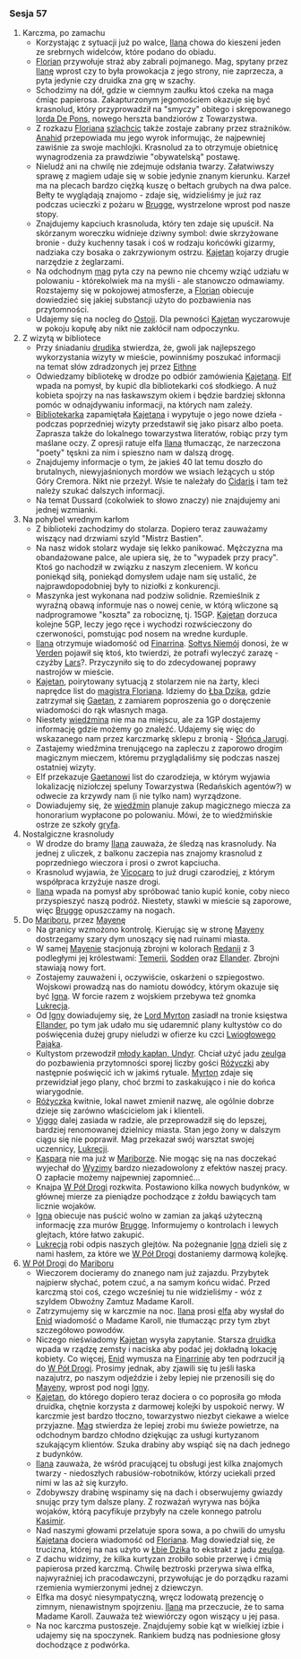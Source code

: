 ### Sesja 57
1. Karczma, po zamachu
    - Korzystając z sytuacji już po walce, [Ilana](#g_ilana) chowa do kieszeni jeden ze srebrnych widelców, które podano do obiadu.
    - [Florian](#p_florian_z_vicovaro) przywołuje straż aby zabrali pojmanego. Mag, spytany przez [Ilanę](#g_ilana) wprost czy to była prowokacja z jego strony, nie zaprzecza, a pyta jedynie czy druidka zna grę w szachy.
    - Schodzimy na dół, gdzie w ciemnym zaułku ktoś czeka na maga ćmiąc papierosa. Zakapturzonym jegomościem okazuje się być krasnolud, który przyprowadził na "smyczy" obitego i skrępowanego [lorda De Pons](#p_de_pons), nowego herszta bandziorów z Towarzystwa.
    - Z rozkazu [Floriana](#p_florian_z_vicovaro) [szlachcic](#p_de_pons) także zostaje zabrany przez strażników. [Anahid](#p_florian_z_vicovaro) przepowiada mu jego wyrok informując, że najpewniej zawiśnie za swoje machlojki. Krasnolud za to otrzymuje obietnicę wynagrodzenia za prawdziwie "obywatelską" postawę. 
    - Nieludź ani na chwilę nie zdejmuje odsłania twarzy. Załatwiwszy sprawę z magiem udaje się w sobie jedynie znanym kierunku. Karzeł ma na plecach bardzo ciężką kuszę o bełtach grubych na dwa palce. Bełty te wyglądają znajomo - zdaje się, widzieliśmy je już raz podczas ucieczki z pożaru w [Brugge](#l_m_brugge), wystrzelone wprost pod nasze stopy.
    - Znajdujemy kapciuch krasnoluda, który ten zdaje się upuścił. Na skórzanym woreczku widnieje dziwny symbol: dwie skrzyżowane bronie - duży kuchenny tasak i coś w rodzaju końcówki gizarmy, nadziaka czy bosaka o zakrzywionym ostrzu. [Kajetan](#g_kajetan) kojarzy drugie narzędzie z żeglarzami.
    - Na odchodnym [mag](#p_florian_z_vicovaro) pyta czy na pewno nie chcemy wziąć udziału w polowaniu - którekolwiek ma na myśli - ale stanowczo odmawiamy. Rozstajemy się w pokojowej atmosferze, a [Florian](#p_florian_z_vicovaro) obiecuje dowiedzieć się jakiej substancji użyto do pozbawienia nas przytomności.
    - Udajemy się na nocleg do [Ostoji](#l_ostoja). Dla pewności [Kajetan](#g_kajetan) wyczarowuje w pokoju kopułę aby nikt nie zakłócił nam odpoczynku.
2. Z wizytą w bibliotece
    - Przy śniadaniu [drudika](#g_ilana) stwierdza, że, gwoli jak najlepszego wykorzystania wizyty w mieście, powinniśmy poszukać informacji na temat słów zdradzonych jej przez [Eithne](#p_eithne)
    - Odwiedzamy bibliotekę w drodze po odbiór zamówienia [Kajetana](#g_kajetan). [Elf](#g_kajetan) wpada na pomysł, by kupić dla bibliotekarki coś słodkiego. A nuż kobieta spojrzy na nas łaskawszym okiem i będzie bardziej skłonna pomóc w odnajdywaniu informacji, na których nam zależy.
    - [Bibliotekarka](#l_biblioteka) zapamiętała [Kajetana](#g_kajetan) i wypytuje o jego nowe dzieła - podczas poprzedniej wizyty przedstawił się jako pisarz albo poeta. Zaprasza także do lokalnego towarzystwa literatów, robiąc przy tym maślane oczy. Z opresji ratuje elfa [Ilana](#g_ilana) tłumacząc, że narzeczona "poety" tęskni za nim i spieszno nam w dalszą drogę.
    - Znajdujemy informacje o tym, że jakieś 40 lat temu doszło do brutalnych, niewyjaśnionych mordów we wsiach leżących u stóp Góry Cremora. Nikt nie przeżył. Wsie te należały do [Cidaris](#l_cidaris) i tam też należy szukać dalszych informacji.
    - Na temat Dussard (cokolwiek to słowo znaczy) nie znajdujemy ani jednej wzmianki.
3. Na pohybel wrednym karłom
    - Z biblioteki zachodzimy do stolarza. Dopiero teraz zauważamy wiszący nad drzwiami szyld "Mistrz Bastien".
    - Na nasz widok stolarz wydaje się lekko panikować. Mężczyzna ma obandażowane palce, ale upiera się, że to "wypadek przy pracy". Ktoś go nachodził w związku z naszym zleceniem. W końcu poniekąd siłą, poniekąd domysłem udaje nam się ustalić, że najprawdopodobniej były to niziołki z konkurencji.
    - Maszynka jest wykonana nad podziw solidnie. Rzemieślnik z wyraźną obawą informuje nas o nowej cenie, w którą wliczone są nadprogramowe "koszta" za robociznę, tj. 15GP. [Kajetan](#g_kajetan) dorzuca kolejne 5GP, leczy jego ręce i wychodzi rozwścieczony do czerwoności, pomstując pod nosem na wredne kurduple.
    - [Ilana](#g_ilana) otrzymuje wiadomość od [Finarrina](#p_druid_finarrin). [Sołtys Niemój](#p_niemoj) donosi, że w [Verden](#l_verden) pojawił się ktoś, kto twierdzi, że potrafi wyleczyć zarazę - czyżby [Lars](#p_lars)?. Przyczyniło się to do zdecydowanej poprawy nastrojów w mieście.
    - [Kajetan](#g_kajetan), poirytowany sytuacją z stolarzem nie na żarty, kleci naprędce list do [magistra Floriana](#p_florian_z_vicovaro). Idziemy do [Łba Dzika](#l_glowa_dzika), gdzie zatrzymał się [Gaetan](#p_gaetan), z zamiarem poproszenia go o doręczenie wiadomości do rąk własnych maga.
    - Niestety [wiedźmina](#p_gaetan) nie ma na miejscu, ale za 1GP dostajemy informację gdzie możemy go znaleźć. Udajemy się więc do wskazanego nam przez karczmarkę sklepu z bronią - [Słońca Jarugi](#l_slonce_jarugi).
    - Zastajemy wiedźmina trenującego na zapleczu z zaporowo drogim magicznym mieczem, któremu przyglądaliśmy się podczas naszej ostatniej wizyty.
    - Elf przekazuje [Gaetanowi](#p_gaetan) list do czarodzieja, w którym wyjawia lokalizację niziołczej speluny Towarzystwa (Redańskich agentów?) w odwecie za krzywdy nam (i nie tylko nam) wyrządzone.
    - Dowiadujemy się, że [wiedźmin](#p_gaetan) planuje zakup magicznego miecza za honorarium wypłacone po polowaniu. Mówi, że to wiedźmińskie ostrze ze szkoły [gryfa](#b_gryf).
4. Nostalgiczne krasnoludy
    - W drodze do bramy [Ilana](#g_ilana) zauważa, że śledzą nas krasnoludy. Na jednej z uliczek, z balkonu zaczepia nas znajomy krasnolud z poprzedniego wieczora i prosi o zwrot kapciucha.
    - Krasnolud wyjawia, że [Vicocaro](#p_florian_z_vicovaro) to już drugi czarodziej, z którym współpraca krzyżuje nasze drogi.
    - [Ilana](#g_ilana) wpada na pomysł aby spróbować tanio kupić konie, coby nieco przyspieszyć naszą podróż. Niestety, stawki w mieście są zaporowe, więc [Brugge](#l_m_brugge) opuszczamy na nogach.
5. Do [Mariboru](#l_maribor), przez [Mayenę](#l_mayena)
    - Na granicy wzmożono kontrolę. Kierując się w stronę [Mayeny](#l_mayena) dostrzegamy szary dym unoszący się nad ruinami miasta.
    - W samej [Mayenie](#l_mayena) stacjonują zbrojni w kolorach [Redanii](#l_redania) z 3 podległymi jej królestwami: [Temerii](#l_temeria), [Sodden](#l_sodden) oraz [Ellander](#l_ellander). Zbrojni stawiają nowy fort.
    - Zostajemy zauważeni i, oczywiście, oskarżeni o szpiegostwo. Wojskowi prowadzą nas do namiotu dowódcy, którym okazuje się być [Igna](#p_igna). W forcie razem z wojskiem przebywa też gnomka [Lukrecja](#p_lukrecja_schattenwort).
    - Od [Igny](#p_igna) dowiadujemy się, że [Lord Myrton](#p_lord_myrton) zasiadł na tronie księstwa [Ellander](#l_ellander), po tym jak udało mu się udaremnić plany kultystów co do poświęcenia dużej grupy nieludzi w ofierze ku czci [Lwiogłowego Pająka](#r_lwioglowy_pajak).
    - Kultystom przewodził [młody kapłan, Undyr](#p_mlody_kaplan). Chciał użyć jadu [zeulga](#b_zeulg) do pozbawienia przytomności sporej liczby gości [Różyczki](#l_rozyczka) aby następnie poświęcić ich w jakimś rytuale. [Myrton](#p_lord_myrton) zdaje się przewidział jego plany, choć brzmi to zaskakująco i nie do końca wiarygodnie.
    - [Różyczka](#l_rozyczka) kwitnie, lokal nawet zmienił nazwę, ale ogólnie dobrze dzieje się zarówno właścicielom jak i klienteli.
    - [Viggo](#p_viggo_regner) dalej zasiada w radzie, ale przeprowadził się do lepszej, bardziej renomowanej dzielnicy miasta. Stan jego żony w dalszym ciągu się nie poprawił. Mag przekazał swój warsztat swojej uczennicy, [Lukrecji](#p_lukrecja_schattenwort).
    - [Kaspara](#p_kaspar) nie ma już w [Mariborze](#l_maribor). Nie mogąc się na nas doczekać wyjechał do [Wyzimy](#l_wyzima) bardzo niezadowolony z efektów naszej pracy. O zapłacie możemy najpewniej zapomnieć...
    - Knajpa [W Pół Drogi](#l_pol_drogi) rozkwita. Postawiono kilka nowych budynków, w głównej mierze za pieniądze pochodzące z żołdu bawiących tam licznie wojaków.
    - [Igna](#p_igna) obiecuje nas puścić wolno w zamian za jakąś użyteczną informację zza murów [Brugge](#l_m_brugge). Informujemy o kontrolach i lewych glejtach, które łatwo zakupić.
    - [Lukrecja](#p_lukrecja_schattenwort) robi odpis naszych glejtów. Na pożegnanie [Igna](#p_igna) dzieli się z nami hasłem, za które we [W Pół Drogi](#l_pol_drogi) dostaniemy darmową kolejkę.
6. [W Pół Drogi](#l_pol_drogi) do [Mariboru](#l_maribor)
    - Wieczorem docieramy do znanego nam już zajazdu. Przybytek najpierw słychać, potem czuć, a na samym końcu widać. Przed karczmą stoi coś, czego wcześniej tu nie widzieliśmy - wóz z szyldem Obwoźny Zamtuz Madame Karoll.
    - Zatrzymujemy się w karczmie na noc. [Ilana](#g_ilana) prosi [elfa](#g_kajetan) aby wysłał do [Enid](#p_enid) wiadomość o Madame Karoll, nie tłumacząc przy tym zbyt szczegółowo powodów.
    - Niczego nieświadomy [Kajetan](#g_kajetan) wysyła zapytanie. Starsza [druidka](#p_enid) wpada w rządzę zemsty i naciska aby podać jej dokładną lokację kobiety. Co więcej, [Enid](#p_enid) wymusza na [Finarrinie](#p_druid_finarrin) aby ten podrzucił ją do [W Pół Drogi](#l_pol_drogi). Prosimy jednak, aby zjawili się tu jeśli łaska nazajutrz, po naszym odjeździe i żeby lepiej nie przenosili się do [Mayeny](#l_mayena), wprost pod nogi [Igny](#p_igna).
    - [Kajetan](#g_kajetan), do którego dopiero teraz dociera o co poprosiła go młoda druidka, chętnie korzysta z darmowej kolejki by uspokoić nerwy. W karczmie jest bardzo tłoczno, towarzystwo niezbyt ciekawe a wielce przyjazne. [Mag](#g_kajetan) stwierdza że lepiej zrobi mu świeże powietrze, na odchodnym bardzo chłodno dziękując za usługi kurtyzanom szukającym klientów. Szuka drabiny aby wspiąć się na dach jednego z budynków.
    - [Ilana](#g_ilana) zauważa, że wśród pracującej tu obsługi jest kilka znajomych twarzy - niedoszłych rabusiów-robotników, którzy uciekali przed nimi w las aż się kurzyło.
    - Zdobywszy drabinę wspinamy się na dach i obserwujemy gwiazdy snując przy tym dalsze plany. Z rozważań wyrywa nas bójka wojaków, którą pacyfikuje przybyły na czele konnego patrolu [Kasimir](#g_kasimir).
    - Nad naszymi głowami przelatuje spora sowa, a po chwili do umysłu [Kajetana](#g_kajetan) dociera wiadomość od [Floriana](#p_florian_z_vicovaro). Mag dowiedział się, że trucizna, której na nas użyto w [Łbie Dzika](#l_glowa_dzika) to ekstrakt z jadu [zeulga](#b_zeulg).
    - Z dachu widzimy, że kilka kurtyzan zrobiło sobie przerwę i ćmią papierosa przed karczmą. Chwilę beztroski przerywa siwa elfka, najwyraźniej ich pracodawczyni, przywołując je do porządku razami rzemienia wymierzonymi jednej z dziewczyn.
    - Elfka ma dosyć niesympatyczną, wręcz lodowatą prezencję o zimnym, nienawistnym spojrzeniu. [Ilana](#g_ilana) ma przeczucie, że to sama Madame Karoll. Zauważa też wiewiórczy ogon wiszący u jej pasa.
    - Na noc karczma pustoszeje. Znajdujemy sobie kąt w wielkiej izbie i udajemy się na spoczynek. Rankiem budzą nas podniesione głosy dochodzące z podwórka.